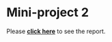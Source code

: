 # Mini-project 2

Please <a href="https://github.com/yuliu529/mini-project2/blob/master/ROS.pdf"><strong>click here</strong></a> to see the report.
